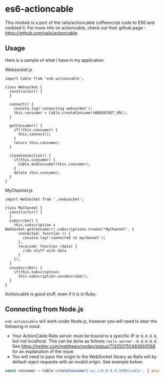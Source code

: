 # es6-actioncable
This module is a port of the rails/actioncable coffeescript code to ES6 and nodized it. For more info on actioncable, check out their github page - https://github.com/rails/actioncable.

## Usage
Here is a sample of what I have in my application.

Websocket.js

    import Cable from 'es6-actioncable';

    class Websocket {
      constructor() {
      }

      connect() {
        console.log('connecting websocket');
        this.consumer = Cable.createConsumer(WEBSOCKET_URL);
      }

      getConsumer() {
        if(!this.consumer) {
          this.connect();
        }
        return this.consumer;
      }

      closeConnection() {
        if(this.consumer) {
          Cable.endConsumer(this.consumer);
        }
        delete this.consumer;
      }
    }

MyChannel.js

    import WebSocket from './websocket';

    class MyChannel {
      constructor() {
      }
      subscribe() {
        this.subscription = WebSocket.getConsumer().subscriptions.create("MyChannel", {
          connected: function () {
            console.log('connected to mychannel');
          },
          received: function (data) {
            //do stuff with data
          }
        });
      }
      unsubscribe() {
        if(this.subscription)
          this.subscription.unsubscribe();
      }
    }

Actioncable is good stuff, even if it is in Ruby.

## Connecting from Node.js

`es6-actioncable` will work under Node.js, however you will need to bear the following in mind:

* Your ActionCable Rails server must be bound to a specific IP or `0.0.0.0`, but not localhost. This can be done as follows `rails server -b 0.0.0.0`. See https://twitter.com/mattheworiordan/status/713350750483693568 for an explanation of the issue.
* You will need to pass the origin to the WebSocket library as Rails will by default reject requests with an invalid origin.  See example below:

```javascript
const consumer = Cable.createConsumer('ws://0.0.0.0:3000/cable', { origin: 'http://0.0.0.0:3000' });
```
